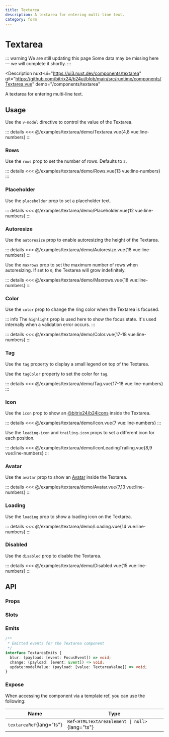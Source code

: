 ```yaml
---
title: Textarea
description: A textarea for entering multi-line text.
category: form
---
```

<script setup>
import TextareaExample from '/examples/textarea/Textarea.vue';
import PlaceholderExample from '/examples/textarea/Placeholder.vue';
import ColorExample from '/examples/textarea/Color.vue';
import TagExample from '/examples/textarea/Tag.vue';
import DisabledExample from '/examples/textarea/Disabled.vue';
import RowsExample from '/examples/textarea/Rows.vue';
import AutoresizeExample from '/examples/textarea/Autoresize.vue';
import MaxrowsExample from '/examples/textarea/Maxrows.vue';
import IconExample from '/examples/textarea/Icon.vue';
import IconLeadingTrailingExample from '/examples/textarea/IconLeadingTrailing.vue';
import AvatarExample from '/examples/textarea/Avatar.vue';
import LoadingExample from '/examples/textarea/Loading.vue';
</script>
# Textarea

::: warning We are still updating this page
Some data may be missing here — we will complete it shortly.
:::

<Description
  nuxt-ui="https://ui3.nuxt.dev/components/textarea"
  git="https://github.com/bitrix24/b24ui/blob/main/src/runtime/components/Textarea.vue"
  demo="/components/textarea"
>
  A textarea for entering multi-line text.
</Description>

## Usage

Use the `v-model` directive to control the value of the Textarea.

<div class="lg:min-h-[160px]">
  <ClientOnly>
    <TextareaExample />
  </ClientOnly>
</div>

::: details
<<< @/examples/textarea/demo/Textarea.vue{4,8 vue:line-numbers}
:::

### Rows

Use the `rows` prop to set the number of rows. Defaults to `3`.

<div class="lg:min-h-[275px]">
  <ClientOnly>
    <RowsExample />
  </ClientOnly>
</div>

::: details
<<< @/examples/textarea/demo/Rows.vue{13 vue:line-numbers}
:::

### Placeholder

Use the `placeholder` prop to set a placeholder text.

<div class="lg:min-h-[275px]">
  <ClientOnly>
    <PlaceholderExample />
  </ClientOnly>
</div>

::: details
<<< @/examples/textarea/demo/Placeholder.vue{12 vue:line-numbers}
:::


### Autoresize

Use the `autoresize` prop to enable autoresizing the height of the Textarea.

<div class="lg:min-h-[275px]">
  <ClientOnly>
    <AutoresizeExample />
  </ClientOnly>
</div>

::: details
<<< @/examples/textarea/demo/Autoresize.vue{18 vue:line-numbers}
:::

Use the `maxrows` prop to set the maximum number of rows when autoresizing. If set to `0`, the Textarea will grow indefinitely.

<div class="lg:min-h-[275px]">
  <ClientOnly>
    <MaxrowsExample />
  </ClientOnly>
</div>

::: details
<<< @/examples/textarea/demo/Maxrows.vue{18 vue:line-numbers}
:::

### Color

Use the `color` prop to change the ring color when the Textarea is focused.

::: info
The `highlight` prop is used here to show the focus state. It's used internally when a validation error occurs.
:::

<div class="lg:min-h-[275px]">
  <ClientOnly>
    <ColorExample />
  </ClientOnly>
</div>

::: details
<<< @/examples/textarea/demo/Color.vue{17-18 vue:line-numbers}
:::

### Tag

Use the `tag` property to display a small legend on top of the Textarea.

Use the `tagColor` property to set the color for `tag`.

<div class="lg:min-h-[275px]">
  <ClientOnly>
    <TagExample />
  </ClientOnly>
</div>

::: details
<<< @/examples/textarea/demo/Tag.vue{17-18 vue:line-numbers}
:::

### Icon

Use the `icon` prop to show an [@bitrix24/b24icons](https://bitrix24.github.io/b24icons/guide/icons.html) inside the Textarea.

<div class="lg:min-h-[160px]">
  <ClientOnly>
    <IconExample />
  </ClientOnly>
</div>

::: details
<<< @/examples/textarea/demo/Icon.vue{7 vue:line-numbers}
:::

Use the `leading-icon` and `trailing-icon` props to set a different icon for each position.

<div class="lg:min-h-[160px]">
  <ClientOnly>
    <IconLeadingTrailingExample />
  </ClientOnly>
</div>

::: details
<<< @/examples/textarea/demo/IconLeadingTrailing.vue{8,9 vue:line-numbers}
:::

### Avatar

Use the `avatar` prop to show an [Avatar](/components/avatar) inside the Textarea.

<div class="lg:min-h-[160px]">
  <ClientOnly>
    <AvatarExample />
  </ClientOnly>
</div>

::: details
<<< @/examples/textarea/demo/Avatar.vue{7,13 vue:line-numbers}
:::

### Loading

Use the `loading` prop to show a loading icon on the Textarea.

<div class="lg:min-h-[275px]">
  <ClientOnly>
    <LoadingExample />
  </ClientOnly>
</div>

::: details
<<< @/examples/textarea/demo/Loading.vue{14 vue:line-numbers}
:::


### Disabled

Use the `disabled` prop to disable the Textarea.

<div class="lg:min-h-[275px]">
  <ClientOnly>
    <DisabledExample />
  </ClientOnly>
</div>

::: details
<<< @/examples/textarea/demo/Disabled.vue{15 vue:line-numbers}
:::

## API

### Props

<ComponentProps component="Textarea" />

### Slots

<ComponentSlots component="Textarea" />

### Emits

```ts
/**
 * Emitted events for the Textarea component
 */
interface TextareaEmits {
  blur: (payload: [event: FocusEvent]) => void;
  change: (payload: [event: Event]) => void;
  update:modelValue: (payload: [value: TextareaValue]) => void;
}
```

### Expose

When accessing the component via a template ref, you can use the following:

| Name                      | Type                                           |
|---------------------------|------------------------------------------------|
| `textareaRef`{lang="ts"}  | `Ref<HTMLTextAreaElement \| null>`{lang="ts"}  |

